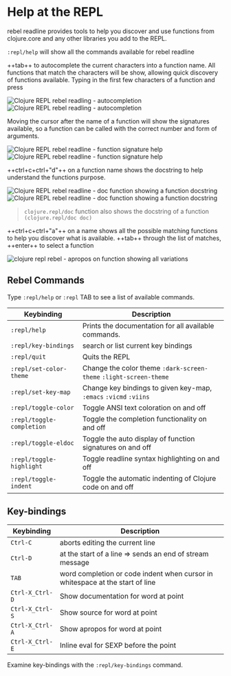 # Help at the REPL

rebel readline provides tools to help you discover and use functions from clojure.core and any other libraries you add to the REPL.

`:repl/help` will show all the commands available for rebel readline

++tab++ to autocomplete the current characters into a function name.  All functions that match the characters will be show, allowing quick discovery of functions available.
Typing in the first few characters of a function and press

![Clojure REPL rebel readling - autocompletion](https://raw.githubusercontent.com/practicalli/graphic-design/live/clojure/rebel/clojure-repl-rebel-function-autocomplete-map-dark.png#only-dark)
![Clojure REPL rebel readling - autocompletion](https://raw.githubusercontent.com/practicalli/graphic-design/live/clojure/rebel/clojure-repl-rebel-function-autocomplete-map-light.png#only-light)

Moving the cursor after the name of a function will show the signatures available, so a function can be called with the correct number and form of arguments.

![Clojure REPL rebel readline - function signature help](https://raw.githubusercontent.com/practicalli/graphic-design/live/clojure/rebel/clojure-repl-rebel-function-signature-map-dark.png#only-dark)
![Clojure REPL rebel readline - function signature help](https://raw.githubusercontent.com/practicalli/graphic-design/live/clojure/rebel/clojure-repl-rebel-function-signature-map-light.png#only-light)

++ctrl+c+ctrl+"d"++ on a function name shows the docstring to help understand the functions purpose.

![Clojure REPL rebel readline - doc function showing a function docstring](https://raw.githubusercontent.com/practicalli/graphic-design/live/clojure/rebel/clojure-repl-rebel-function-doc-map-dark.png#only-dark)
![Clojure REPL rebel readline - doc function showing a function docstring](https://raw.githubusercontent.com/practicalli/graphic-design/live/clojure/rebel/clojure-repl-rebel-function-doc-map-light.png#only-light)

> `clojure.repl/doc` function also shows the docstring of a function `(clojure.repl/doc doc)`

++ctrl+c+ctrl+"a"++ on a name shows all the possible matching functions to help you discover what is available.  ++tab++ through the list of matches, ++enter++ to select a function

![clojure repl rebel - apropos on function showing all variations](https://raw.githubusercontent.com/practicalli/graphic-design/live/clojure/rebel/clojure-repl-rebel-function-apropos-map-dark.png#only-dark)

## Rebel Commands

Type `:repl/help` or `:repl` TAB to see a list of available commands.

| Keybinding                | Description                                                       |
|---------------------------|-------------------------------------------------------------------|
| `:repl/help`              | Prints the documentation for all available commands.              |
| `:repl/key-bindings`      | search or list current key bindings                               |
| `:repl/quit`              | Quits the REPL                                                    |
| `:repl/set-color-theme`   | Change the color theme `:dark-screen-theme` `:light-screen-theme` |
| `:repl/set-key-map`       | Change key bindings to given key-map, `:emacs` `:vicmd` `:viins`  |
| `:repl/toggle-color`      | Toggle ANSI text coloration on and off                            |
| `:repl/toggle-completion` | Toggle the completion functionality on and off                    |
| `:repl/toggle-eldoc`      | Toggle the auto display of function signatures on and off         |
| `:repl/toggle-highlight`  | Toggle readline syntax highlighting on and off                    |
| `:repl/toggle-indent`     | Toggle the automatic indenting of Clojure code on and off         |

## Key-bindings

| Keybinding      | Description                                                                   |
|-----------------|-------------------------------------------------------------------------------|
| `Ctrl-C`        | aborts editing the current line                                               |
| `Ctrl-D`        | at the start of a line => sends an end of stream message                      |
| `TAB`           | word completion or code indent when cursor in whitespace at the start of line |
| `Ctrl-X_Ctrl-D` | Show documentation for word at point                                          |
| `Ctrl-X_Ctrl-S` | Show source for word at point                                                 |
| `Ctrl-X_Ctrl-A` | Show apropos for word at point                                                |
| `Ctrl-X_Ctrl-E` | Inline eval for SEXP before the point                                         |

Examine key-bindings with the `:repl/key-bindings` command.
